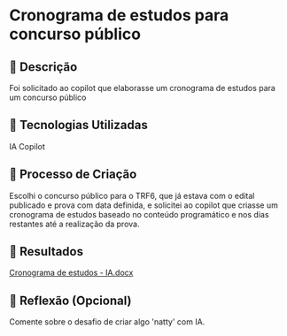 # Cronograma de estudos para concurso público

## 📒 Descrição
Foi solicitado ao copilot que elaborasse um cronograma de estudos para um concurso público

## 🤖 Tecnologias Utilizadas
IA Copilot

## 🧐 Processo de Criação
Escolhi o concurso público para o TRF6, que já estava com o edital publicado e prova com data definida, e solicitei ao copilot que criasse um cronograma de estudos baseado no conteúdo programático e nos dias restantes até a realização da prova. 

## 🚀 Resultados
[Cronograma de estudos - IA.docx](https://github.com/user-attachments/files/18043515/Cronograma.de.estudos.-.IA.docx)



## 💭 Reflexão (Opcional)
Comente sobre o desafio de criar algo 'natty' com IA.



